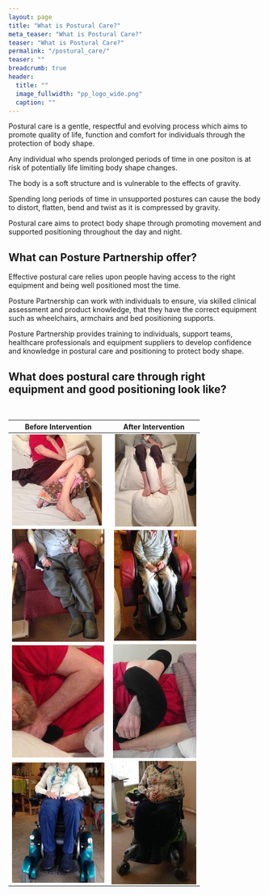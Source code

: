 ```yaml
---
layout: page
title: "What is Postural Care?"
meta_teaser: "What is Postural Care?"
teaser: "What is Postural Care?"
permalink: "/postural_care/"
teaser: ""
breadcrumb: true
header:
  title: ""
  image_fullwidth: "pp_logo_wide.png"
  caption: ""
---
```

Postural care is a gentle, respectful and evolving process which aims to promote quality of life, function and comfort for individuals through the protection of body shape.

Any individual who spends prolonged periods of time in one positon is at risk of potentially life limiting body shape changes.

The body is a soft structure and is vulnerable to the effects of gravity.

Spending long periods of time in unsupported postures can cause the body to distort, flatten, bend and twist as it is compressed by gravity. 

Postural care aims to protect body shape through promoting movement and supported positioning throughout the day and night.

## What can Posture Partnership offer?

Effective postural care relies upon people having access to the right equipment and being well positioned most the time.

Posture Partnership can work with individuals to ensure, via skilled clinical assessment and product knowledge, that they have the correct equipment such as wheelchairs, armchairs and bed positioning supports.   

Posture Partnership provides training to individuals, support teams, healthcare professionals and equipment suppliers to develop confidence and knowledge in postural care and positioning to protect body shape.  

## What does postural care through right equipment and good positioning look like?

<BR>

  Before Intervention | After Intervention
  ------------- | -------------
  <img style="float: left;" src="../images/posture_examples/1_before.jpg">  | <img style="float: right;" src="../images/posture_examples/1_after.jpg">
  <img style="float: left;" src="../images/posture_examples/2_before.jpg">  | <img style="float: right;" src="../images/posture_examples/2_after.jpg">
  <img style="float: left;" src="../images/posture_examples/3_before.jpg">  | <img style="float: right;" src="../images/posture_examples/3_after.jpg">
  <img style="float: left;" src="../images/posture_examples/4_before.jpg">  | <img style="float: right;" src="../images/posture_examples/4_after.jpg">

